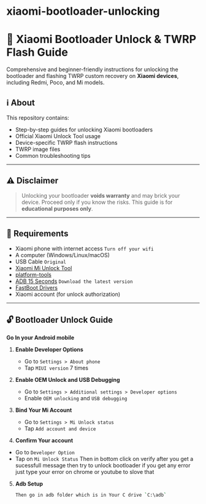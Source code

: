 # xiaomi-bootloader-unlocking

# 🚀 Xiaomi Bootloader Unlock & TWRP Flash Guide

Comprehensive and beginner-friendly instructions for unlocking the bootloader and flashing TWRP custom recovery on **Xiaomi devices**, including Redmi, Poco, and Mi models.

## ℹ️ About

This repository contains:
- Step-by-step guides for unlocking Xiaomi bootloaders
- Official Xiaomi Unlock Tool usage
- Device-specific TWRP flash instructions
- TWRP image files
- Common troubleshooting tips

---

## ⚠️ Disclaimer

> Unlocking your bootloader **voids warranty** and may brick your device. Proceed only if you know the risks. This guide is for **educational purposes only**.

---

## 🧰 Requirements 

- Xiaomi phone with internet access `Turn off your wifi`
- A computer (Windows/Linux/macOS)
- USB Cable `Original`
- [Xiaomi Mi Unlock Tool](https://xdaforums.com/attachments/miflash_unlock_en_7-6-727-43-zip.6097046/)
- [platform-tools](https://gofile.io/d/eGVJcQ)
- [ADB 15 Seconds](https://androidmtk.com/download-15-seconds-adb-installer) `Download the latest version`
- [FastBoot Drivers](https://gofile.io/d/55czhL) 
- Xiaomi account (for unlock authorization)

---

## 🔓 Bootloader Unlock Guide
**Go In your Android mobile**
1. **Enable Developer Options**
   - Go to `Settings > About phone`
   - Tap `MIUI version` 7 times

2. **Enable OEM Unlock and USB Debugging**
   - Go to `Settings > Additional settings > Developer options`
   - Enable `OEM unlocking` and `USB debugging`

3. **Bind Your Mi Account**
   - Go to `Settings > Mi Unlock status`
   - Tap `Add account and device`

4. **Confirm Your account**
- Go to `Developer Option`
- Tap on `Mi Unlock Status` Then in bottom click on verify after you get a sucessfull message then try to unlock bootloader if you get any error just type your error on chrome or youtube to slove that 
5. **Adb Setup**
   ```bash
   Then go in adb folder which is in Your C drive `C:\adb`
